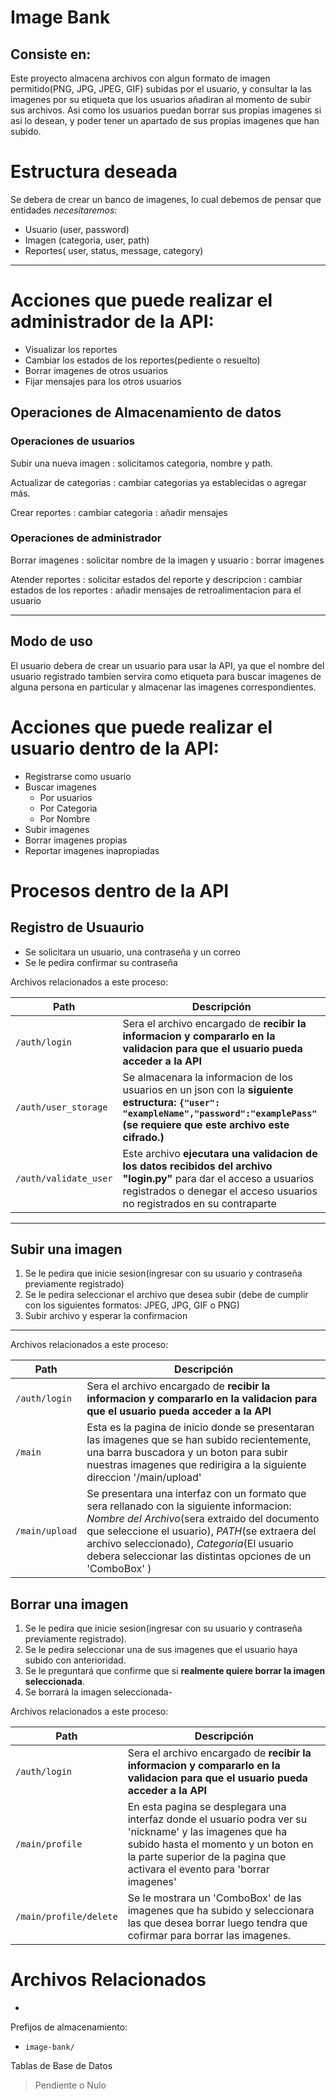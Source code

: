 # Image Bank
## Consiste en:

Este proyecto almacena archivos con algun formato de imagen permitido(PNG, JPG, JPEG, GIF) subidas por el usuario, y consultar la las imagenes por su etiqueta que los usuarios añadiran al momento de subir sus archivos.
Asi como los usuarios puedan borrar sus propias imagenes si asi lo desean, y poder tener un apartado de sus propias imagenes que han subido.

# Estructura deseada
Se debera de crear un banco de imagenes, lo cual debemos de pensar que entidades *necesitaremos*:

- Usuario (user, password)
- Imagen (categoria, user, path)
- Reportes( user, status, message, category)

---

# Acciones que puede realizar el **administrador** de la API:
- Visualizar los reportes
- Cambiar los estados de los reportes(pediente o resuelto)
- Borrar imagenes de otros usuarios
- Fijar mensajes para los otros usuarios

## Operaciones de Almacenamiento de datos

### Operaciones de usuarios

Subir una nueva imagen
: solicitamos categoria, nombre y path.

Actualizar de categorias
: cambiar categorias ya establecidas o agregar más.

Crear reportes
: cambiar categoria
: añadir mensajes

### Operaciones de administrador

Borrar imagenes
: solicitar nombre de la imagen y usuario
: borrar imagenes

Atender reportes
: solicitar estados del reporte y descripcion
: cambiar estados de los reportes
: añadir mensajes de retroalimentacion para el usuario

---

## Modo de uso

El usuario debera de crear un usuario para usar la API, ya que el nombre del usuario registrado tambien servira como etiqueta para buscar imagenes de alguna persona en particular y almacenar las imagenes correspondientes.

# Acciones que puede realizar el usuario dentro de la API:

- Registrarse como usuario
- Buscar imagenes
  - Por usuarios
  - Por Categoria
  - Por Nombre
- Subir imagenes
- Borrar imagenes propias
- Reportar imagenes inapropiadas

# Procesos dentro de la API
## Registro de Usuaurio
- Se solicitara un usuario, una contraseña y un correo
- Se le pedira confirmar su contraseña

Archivos relacionados a este proceso:

| Path                    | Descripción                                         |
| ----------------------- | --------------------------------------------------- |
| `/auth/login`         | Sera el archivo encargado de **recibir la informacion y compararlo en la validacion para que el usuario pueda acceder a la API**                           |
| `/auth/user_storage` | Se almacenara la informacion de los usuarios en un json con la **siguiente estructura: ```{"user": "exampleName","password":"examplePass"``` (se requiere que este archivo este cifrado.)**   |
| `/auth/validate_user`  | Este archivo **ejecutara una validacion de los datos recibidos del archivo "login.py"** para dar el acceso a usuarios registrados o denegar el acceso usuarios no registrados en su contraparte |

 ---

## Subir una imagen
1. Se le pedira que inicie sesion(ingresar con su usuario y contraseña previamente registrado)
2. Se le pedira seleccionar el archivo que desea subir (debe de cumplir con los siguientes formatos: JPEG, JPG, GIF o PNG)
3. Subir archivo y esperar la confirmacion

---

Archivos relacionados a este proceso:

| Path                    | Descripción                                         |
| ----------------------- | --------------------------------------------------- |
| `/auth/login`         | Sera el archivo encargado de **recibir la informacion y compararlo en la validacion para que el usuario pueda acceder a la API**                           |
| `/main`  | Esta es la pagina de inicio donde se presentaran las imagenes que se han subido recientemente, una barra buscadora y un boton para subir nuestras imagenes que redirigira a la siguiente direccion '/main/upload' |
| `/main/upload` | Se presentara una interfaz con un formato que sera rellanado con la siguiente informacion: *Nombre del Archivo*(sera extraido del documento que seleccione el usuario), *PATH*(se extraera del archivo seleccionado), *Categoria*(El usuario debera seleccionar las distintas opciones de un 'ComboBox' )   |

## Borrar una imagen
1. Se le pedira que inicie sesion(ingresar con su usuario y contraseña previamente registrado).
2. Se le pedira seleccionar una de sus imagenes que el usuario haya subido con anterioridad.
3. Se le preguntará que confirme que si **realmente quiere borrar la imagen seleccionada**.
4. Se borrará la imagen seleccionada-

Archivos relacionados a este proceso:

| Path                    | Descripción                                         |
| ----------------------- | --------------------------------------------------- |
| `/auth/login`         | Sera el archivo encargado de **recibir la informacion y compararlo en la validacion para que el usuario pueda acceder a la API**                           |
| `/main/profile`  | En esta pagina se desplegara una interfaz donde el usuario podra ver su 'nickname' y las imagenes que ha subido hasta el momento y un boton en la parte superior de la pagina que activara el evento para 'borrar imagenes' |
| `/main/profile/delete` | Se le mostrara un 'ComboBox' de las imagenes que ha subido y seleccionara las que desea borrar luego tendra que cofirmar para borrar las imagenes.  |

# Archivos Relacionados

 -

Prefijos de almacenamiento:

 - `image-bank/`

Tablas de Base de Datos

> Pendiente o Nulo
